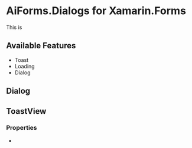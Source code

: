 # AiForms.Dialogs for  Xamarin.Forms

This is 

## Available Features

* Toast
* Loading
* Dialog

## Dialog

## ToastView

### Properties

* 




